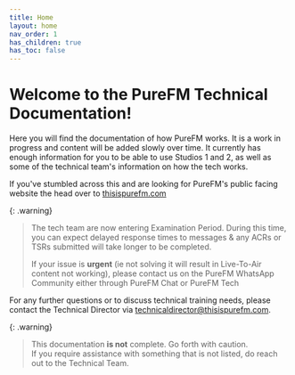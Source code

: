 ```yaml
---
title: Home
layout: home
nav_order: 1
has_children: true
has_toc: false
---
```


# Welcome to the PureFM Technical Documentation!

Here you will find the documentation of how PureFM works. It is a work in progress and content will be added slowly over time. It currently has enough information for you to be able to use Studios 1 and 2, as well as some of the technical team's information on how the tech works. 

If you've stumbled across this and are looking for PureFM's public facing website the head over to [thisispurefm.com](https://thisispurefm.com)

{: .warning}
> The tech team are now entering Examination Period. During this time, you can expect delayed response times to messages & any ACRs or TSRs submitted will take longer to be completed.
>
> If your issue is **urgent** (ie not solving it will result in Live-To-Air content not working), please contact us on the PureFM WhatsApp Community either through PureFM Chat or PureFM Tech

For any further questions or to discuss technical training needs, please contact the Technical Director via [technicaldirector@thisispurefm.com](mailto:technicaldirector@thisispurefm.com).

{: .warning}
> This documentation **is not** complete. Go forth with caution.  
> If you require assistance with something that is not listed, do reach out to the Technical Team. 